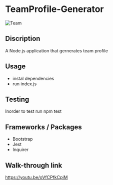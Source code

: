 # TeamProfile-Generator

![Team](https://user-images.githubusercontent.com/90799809/226074052-22e74467-bb35-4cfe-9f39-496d140f7ec1.png)

## Discription
A Node.js application that gernerates team profile

## Usage
- instal dependencies
- run index.js

## Testing
Inorder to test run npm test

## Frameworks / Packages
- Bootstrap
- Jest 
- Inquirer

## Walk-through link
https://youtu.be/oVfCPfkCpiM
